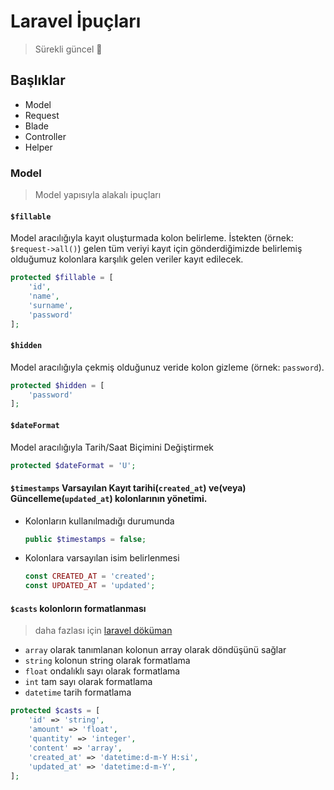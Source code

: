 # Laravel İpuçları
> Sürekli güncel :arrows_counterclockwise:

## Başlıklar
- Model
- Request
- Blade
- Controller
- Helper

### Model
> Model yapısıyla alakalı ipuçları

#### `$fillable` 
Model aracılığıyla kayıt oluşturmada kolon belirleme. İstekten (örnek: `$request->all()`) gelen tüm veriyi kayıt için gönderdiğimizde belirlemiş olduğumuz kolonlara karşılık gelen veriler kayıt edilecek.

```php
protected $fillable = [
	'id',
	'name',
	'surname',
	'password'
];
```

#### `$hidden`
Model aracılığıyla çekmiş olduğunuz veride kolon gizleme (örnek: `password`).

```php
protected $hidden = [
	'password'
];
```

#### `$dateFormat`
Model aracılığıyla Tarih/Saat Biçimini Değiştirmek

```php
protected $dateFormat = 'U';
```

#### `$timestamps` Varsayılan Kayıt tarihi(`created_at`) ve(veya) Güncelleme(`updated_at`) kolonlarının yönetimi.
- Kolonların kullanılmadığı durumunda
    ```php
    public $timestamps = false;
    ```
- Kolonlara varsayılan isim belirlenmesi
    ```php
    const CREATED_AT = 'created';
    const UPDATED_AT = 'updated';
    ```
    
#### `$casts` kolonlorın formatlanması
> daha fazlası için [laravel döküman](https://laravel.com/docs/8.x/eloquent-mutators#attribute-casting)

* `array` olarak tanımlanan kolonun array olarak döndüşünü sağlar
* `string` kolonun string olarak formatlama
* `float` ondalıklı sayı olarak formatlama
* `int` tam sayı olarak formatlama 
* `datetime` tarih formatlama
```php
protected $casts = [
    'id' => 'string',
    'amount' => 'float',
    'quantity' => 'integer',
    'content' => 'array',
    'created_at' => 'datetime:d-m-Y H:si',
    'updated_at' => 'datetime:d-m-Y',
];
```
